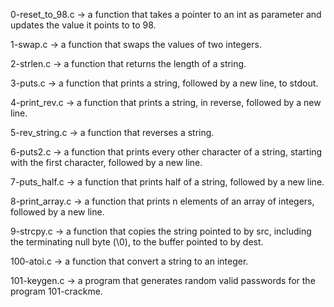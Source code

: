 0-reset_to_98.c -> a function that takes a pointer to an int as parameter and updates the value it points to to 98.

1-swap.c -> a function that swaps the values of two integers.

2-strlen.c -> a function that returns the length of a string.

3-puts.c -> a function that prints a string, followed by a new line, to stdout.

4-print_rev.c -> a function that prints a string, in reverse, followed by a new line.

5-rev_string.c -> a function that reverses a string. 

6-puts2.c -> a function that prints every other character of a string, starting with the first character, followed by a new line.

7-puts_half.c -> a function that prints half of a string, followed by a new line.

8-print_array.c -> a function that prints n elements of an array of integers, followed by a new line.

9-strcpy.c -> a function that copies the string pointed to by src, including the terminating null byte (\0), to the buffer pointed to by dest.

100-atoi.c -> a function that convert a string to an integer.

101-keygen.c -> a program that generates random valid passwords for the program 101-crackme.
